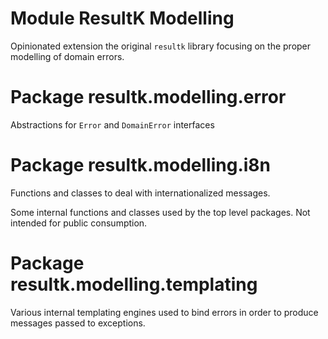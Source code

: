 # Module ResultK Modelling

Opinionated extension the original `resultk` library focusing on the proper modelling of
domain errors.

# Package resultk.modelling.error

Abstractions for `Error` and `DomainError` interfaces

# Package resultk.modelling.i8n

Functions and classes to deal with internationalized messages.  

Some internal functions and classes used by the top level packages. Not intended for public consumption.

# Package resultk.modelling.templating

Various internal templating engines used to bind errors in order to produce messages passed to exceptions.